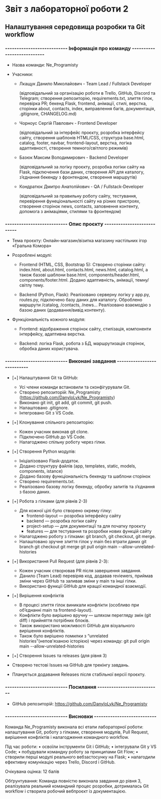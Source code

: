 # Звіт з лабораторної роботи 2

## Налаштування середовища розробки та Git workflow

### --------------------------- Інформація про команду --------------------------- ###
- Назва команди: Ne_Programisty

- Учасники:
  - Лкащук Данило Миколайович - Team Lead / Fullstack Developer 

    (відповідальний за організацію роботи в Trello, GitHub, Discord та Telegram; створення репозиторію, requirements.txt, злиття гілок, перевірка PR; бекенд Flask, frontend, анімації, стилі, верстка, сторінки about, contacts, index, виправлення багів, документація, .gitignore, CHANGELOG.md)

  - Чорноус Сергій Павлович - Frontend Developer
    
    (відповідальний за інтерфейс проєкту, розробка інтерфейсу сайту, створення шаблонів HTML/CSS, структура base.html, catalog, footer, navbar, frontend-layout, верстка, логіка адаптивності, створення темного/світлого режимів)

  - Базюк Максим Володимирович - Backend Developer 
    
    (відповідальний за логіку проєкту, розробка логіки сайту на Flask, підключення бази даних, створення API для каталогу, з’єднання бекенду з фронтендом, створення маршрутів)

  - Кондратюк Дмитро Анатолійович - QA / Fullstack-Developer 
    
    (відповідальний за правильну роботу сайту, тестування, перевірення фунеціональності сайту на різних пристроях,  створення сторінок news, contacts, заповнення контенту, допомога з анімаціями, стилями та фронтендом)

### --------------------------- Опис проєкту --------------------------- ###

- Тема проєкту: Онлайн-магазин/візитка магазину настільних ігор «Гральна Комора»

- Розроблені модулі: 

  - Frontend (HTML, CSS, Bootstrap 5):
    Створено сторінки сайту: index.html, about.html, contacts.html, news.html, catalog.html, а також базові шаблони base.html, components/header.html, components/footer.html.
    Додано адаптивність, анімації, темну/світлу тему.

  - Backend (Python, Flask):
    Реалізовано серверну логіку у app.py, routes.py, підключено базу даних для каталогу.
    Оброблено маршрути /catalog, /contacts, /news...
    Реалізовано взаємодію з базою даних (додавання/вивід контенту).

- Функціональність кожного модуля: 
  
  - Frontend: 
    відображення сторінок сайту, стилізація, компоненти інтерфейсу, адаптивна верстка.
  
  - Backend: 
    логіка Flask, робота з БД, маршрутизація сторінок, обробка даних користувача.

### --------------------------- Виконані завдання --------------------------- ###

- [+] Налаштування Git та GitHub:
  - Усі члени команди встановили та сконфігурували Git.
  - Створено репозиторій: Ne_Programisty (https://github.com/DanyloLyk/Ne_Programisty)
  - Виконано git init, git add, git commit, git push.
  - Налаштовано .gitignore.
  - Інтегровано Git з VS Code.

- [+] Клонування спільного репозиторію:
  - Кожен учасник виконав git clone.
  - Підключено GitHub до VS Code.
  - Налагоджено спільну роботу через гілки.

- [+] Створення Python модулів:
  - Ініціалізовано Flask-додаток.
  - Додано структуру файлів (app, templates, static, models, components, istance)
  - Додано базову функціональність бекенду та шаблони сторінок
  - Створено requirements.txt.
  - Реалізовано базову логіку бекенду, обробку запитів та з’єднання з базою даних.

- [+] Робота з гілками (для рівнів 2-3)
  - Для кожної цілі було створено окрему гілку:
    - frontend-layout — розробка інтерфейсу сайту
    - backend — розробка логіки сайту
    - project-setup — для документації та для початку проєкту
    - features — для тестування та розробки нових функцій сайту 
  - Налагоджено роботу з гілками: git branch, git checkout, git merge.
  - Налаштовано зручне злиття гілок у main без втрати даних
git branch
git checkout
git merge
git pull origin main --allow-unrelated-histories

- [+] Використання Pull Request (для рівнів 2-3):
  - Кожен учасник створював PR після завершення завдання.
  - Данило (Team Lead) перевіряв код, додавав reviewers, приймав зміни через GitHub та заливав зміни у main та інші гілки.
  - Використано функції GitHub для кращої командної взаємодії.

- [+] Вирішення конфліктів
  - В процесі злиття гілок виникали конфлікти (особливо при об’єднанні main та frontend-layout).
  - Конфлікти було вирішено вручну — шляхом перегляду змін (git diff) і прийняття потрібних блоків.
  - Також використано можливості GitHub для візуального вирішення конфліктів.
  - Також було вирішено помилки з “unrelated histories”(непов'язаною історією) через команду:
git pull origin main --allow-unrelated-histories 

- [+] Створення Issues та releases (для рівня 3)
 - Створено тестові Issues на GitHub для трекінгу завдань.
 - Планується додавання Releases після стабільної версії проєкту.


### --------------------------- Посилання --------------------------- ###

- GitHub репозиторій: https://github.com/DanyloLyk/Ne_Programisty

### --------------------------- Висновки --------------------------- ###

Команда Ne_Programisty виконала всі етапи лабораторної роботи:
налаштування Git, роботу з гілками, створення модулів, Pull Request, вирішення конфліктів і налагодження командного workflow.

Під час роботи:
 • освоїли інструменти Git і GitHub;
 • інтегрували Git у VS Code;
 • побудували командну роботу за принципами Git Flow;
 • створили перші модулі реального вебзастосунку на Flask;
 • налагодили ефективну комунікацію через Trello, Discord і GitHub.

Очікувана оцінка:  12 балів

Обґрунтування: 
  Команда повністю виконала завдання до рівня 3, реалізувала реальний командний процес розробки, дотрималась Git workflow і створила робочий вебпроєкт із документацією.